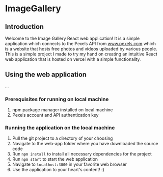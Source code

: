 # ImageGallery

## Introduction

Welcome to the Image Gallery React web application! It is a simple application which 
connects to the Pexels API from www.pexels.com which is a website that hosts free photos 
and videos uploaded by various people. This is a simple project I made to try my hand on 
creating an intuitive React web application that is hosted on vercel with a simple functionality.

## Using the web application

...

### Prerequisites for running on local machine

1. npm package manager installed on local machine
2. Pexels account and API authentication key

### Running the application on the local machine

1. Pull the git project to a directory of your choosing
2. Navigate to the web-app folder where you have downloaded the source code
3. Run `npm install` to install all necessary dependencies for the project
4. Run `npm start` to start the web application 
5. Navigate to `localhost:3000` in your favorite web browser
6. Use the application to your heart's content! :)




